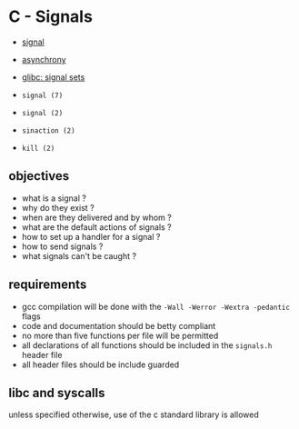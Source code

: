 # C - Signals

- [signal](https://en.wikipedia.org/wiki/Signal_%28IPC%29)
- [asynchrony](https://en.wikipedia.org/wiki/Asynchrony_%28computer_programming%29)
- [glibc: signal sets](https://www.gnu.org/software/libc/manual/html_node/Signal-Sets.html)

- `signal (7)`
- `signal (2)`
- `sinaction (2)`
- `kill (2)`

## objectives

- what is a signal ?
- why do they exist ?
- when are they delivered and by whom ?
- what are the default actions of signals ?
- how to set up a handler for a signal ?
- how to send signals ?
- what signals can't be caught ?

## requirements

- gcc compilation will be done with the `-Wall -Werror -Wextra -pedantic` flags
- code and documentation should be betty compliant
- no more than five functions per file will be permitted
- all declarations of all functions should be included in the `signals.h` header
  file
- all header files should be include guarded

## libc and syscalls

unless specified otherwise, use of the c standard library is allowed
